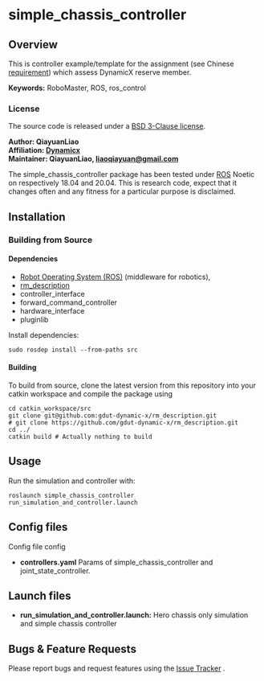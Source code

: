 # simple_chassis_controller

## Overview

This is controller example/template for the assignment (see Chinese [requirement](doc/requirement.md)) which assess
DynamicX reserve member.

**Keywords:** RoboMaster, ROS, ros_control

### License

The source code is released under a [BSD 3-Clause license](LICENSE).

**Author: QiayuanLiao<br />
Affiliation: [Dynamicx]()<br />
Maintainer: QiayuanLiao, liaoqiayuan@gmail.com**

The simple_chassis_controller package has been tested under [ROS] Noetic on respectively 18.04 and 20.04. This is
research code, expect that it changes often and any fitness for a particular purpose is disclaimed.

## Installation

### Building from Source

#### Dependencies

- [Robot Operating System (ROS)](http://wiki.ros.org) (middleware for robotics),
- [rm_description](https://github.com/gdut-dynamic-x/rm_description)
- controller_interface
- forward_command_controller
- hardware_interface
- pluginlib

Install dependencies:

    sudo rosdep install --from-paths src

#### Building

To build from source, clone the latest version from this repository into your catkin workspace and compile the package
using

	cd catkin_workspace/src
	git clone git@github.com:gdut-dynamic-x/rm_description.git
    # git clone https://github.com/gdut-dynamic-x/rm_description.git
	cd ../
	catkin build # Actually nothing to build

## Usage

Run the simulation and controller with:

	roslaunch simple_chassis_controller run_simulation_and_controller.launch

## Config files

Config file config

* **controllers.yaml**  Params of simple_chassis_controller and joint_state_controller.

## Launch files

* **run_simulation_and_controller.launch:** Hero chassis only simulation and simple chassis controller

## Bugs & Feature Requests

Please report bugs and request features using
the [Issue Tracker](https://github.com/gdut-dynamic-x/simple_chassis_controller/issues)
.

[ROS]: http://www.ros.org
